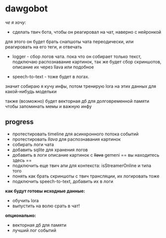 # dawgobot

_че я хочу_:

- сделать твич бота, чтобы он реагировал на чат, наверно с нейронкой

для этого он будет брать снапшоты чата переодически,
или реагировать на его теги, и отвечать

- logger - сбор логов чата. пока что он собирает только текст,
  подключаю распознавание картинок,
  так же будет сбор скриншотов, описание их через llava или подобное

- speech-to-text - тоже будет в логах.

значит собираю я кучу инфы, потом тренирую lora на этих
данных для какой-нибудь модельки

также (возможно) будет векторная дб для долговременной
памяти чтобы запоминать мемы и важную инфу

## progress

- протестировать timeline для асинхронного потока событий
- протестировать _llava_ для распознавания картинок
- собирать логи чата
- добавить sqlite для хранения логов
- добавить в логи описание картинок с ~~llava~~ gemeni
  == вы находитесь здесь ==
- подключить еще твич апи для контекста: isStreamerOnline и типа того
- понять как брать скриншоты с твич трансляции, их логировать тоже
- подключить speech-to-text, добавить их в логи

**как будут готовы исходные данные:**

- обучить lora
- выпустить на волю срать в чат!

**опционально:**

- векторная дб для памяти
- лучший лог событий
